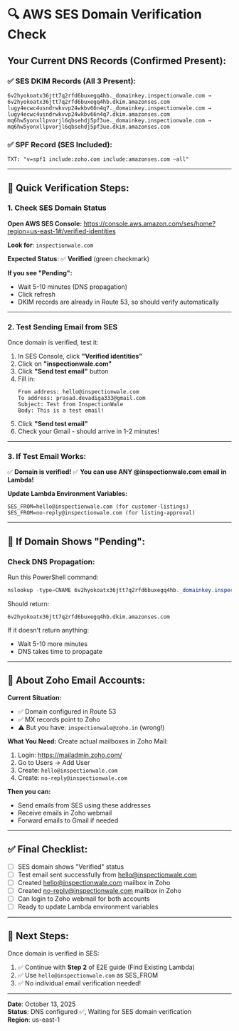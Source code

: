 # 🔍 AWS SES Domain Verification Check

## Your Current DNS Records (Confirmed Present):

### ✅ SES DKIM Records (All 3 Present):
```
6v2hyokoatx36jtt7q2rfd6buxegq4hb._domainkey.inspectionwale.com → 6v2hyokoatx36jtt7q2rfd6buxegq4hb.dkim.amazonses.com
lugy4ecwc4usndrwkvvp24wkbv66n4q7._domainkey.inspectionwale.com → lugy4ecwc4usndrwkvvp24wkbv66n4q7.dkim.amazonses.com
mq6hw5yonxllpvorjl6qbsehdj5pf3ue._domainkey.inspectionwale.com → mq6hw5yonxllpvorjl6qbsehdj5pf3ue.dkim.amazonses.com
```

### ✅ SPF Record (SES Included):
```
TXT: "v=spf1 include:zoho.com include:amazonses.com ~all"
```

---

## 🎯 Quick Verification Steps:

### 1. Check SES Domain Status

**Open AWS SES Console:**
https://console.aws.amazon.com/ses/home?region=us-east-1#/verified-identities

**Look for**: `inspectionwale.com`

**Expected Status**: ✅ **Verified** (green checkmark)

**If you see "Pending":**
- Wait 5-10 minutes (DNS propagation)
- Click refresh
- DKIM records are already in Route 53, so should verify automatically

---

### 2. Test Sending Email from SES

Once domain is verified, test it:

1. In SES Console, click **"Verified identities"**
2. Click on **"inspectionwale.com"**
3. Click **"Send test email"** button
4. Fill in:
   ```
   From address: hello@inspectionwale.com
   To address: prasad.devadiga333@gmail.com
   Subject: Test from InspectionWale
   Body: This is a test email!
   ```
5. Click **"Send test email"**
6. Check your Gmail - should arrive in 1-2 minutes!

---

### 3. If Test Email Works:

✅ **Domain is verified!**
✅ **You can use ANY @inspectionwale.com email in Lambda!**

**Update Lambda Environment Variables:**
```
SES_FROM=hello@inspectionwale.com (for customer-listings)
SES_FROM=no-reply@inspectionwale.com (for listing-approval)
```

---

## 🔧 If Domain Shows "Pending":

### Check DNS Propagation:

Run this PowerShell command:
```powershell
nslookup -type=CNAME 6v2hyokoatx36jtt7q2rfd6buxegq4hb._domainkey.inspectionwale.com
```

Should return:
```
6v2hyokoatx36jtt7q2rfd6buxegq4hb.dkim.amazonses.com
```

If it doesn't return anything:
- Wait 5-10 more minutes
- DNS takes time to propagate

---

## 📧 About Zoho Email Accounts:

**Current Situation:**
- ✅ Domain configured in Route 53
- ✅ MX records point to Zoho
- ⚠️ But you have: `inspectionwale@zoho.in` (wrong!)

**What You Need:**
Create actual mailboxes in Zoho Mail:
1. Login: https://mailadmin.zoho.com/
2. Go to Users → Add User
3. Create: `hello@inspectionwale.com`
4. Create: `no-reply@inspectionwale.com`

**Then you can:**
- Send emails from SES using these addresses
- Receive emails in Zoho webmail
- Forward emails to Gmail if needed

---

## ✅ Final Checklist:

- [ ] SES domain shows "Verified" status
- [ ] Test email sent successfully from hello@inspectionwale.com
- [ ] Created hello@inspectionwale.com mailbox in Zoho
- [ ] Created no-reply@inspectionwale.com mailbox in Zoho
- [ ] Can login to Zoho webmail for both accounts
- [ ] Ready to update Lambda environment variables

---

## 🚀 Next Steps:

Once domain is verified in SES:
1. ✅ Continue with **Step 2** of E2E guide (Find Existing Lambda)
2. ✅ Use `hello@inspectionwale.com` as SES_FROM
3. ✅ No individual email verification needed!

---

**Date**: October 13, 2025  
**Status**: DNS configured ✅, Waiting for SES domain verification  
**Region**: us-east-1  
